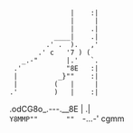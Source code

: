                    |    :|
                   |     |
                   |    .|
               ____|    .|
             .' .  ).   ,'
           .' c   '7 ) (
       _.-"       |.'   `.
     .'           "8E   :|
     |          _}""    :|
     |         (   |     |
    .'         )   |    :|
.odCG8o_.---.__8E  |    .|    
`Y8MMP""       ""  `-...-'   cgmm